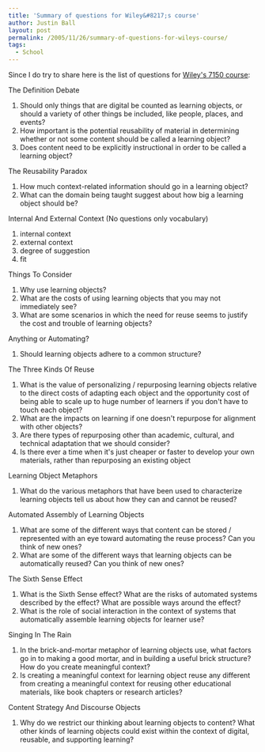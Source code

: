 ```yaml
---
title: 'Summary of questions for Wiley&#8217;s course'
author: Justin Ball
layout: post
permalink: /2005/11/26/summary-of-questions-for-wileys-course/
tags:
  - School
---
```


Since I do try to share here is the list of questions for [Wiley's 7150 course][1]:



The Definition Debate

 [1]: http://opencontent.org/wiki/index.php?title=INST_7150_Syllabus_Fall_2005

1.  Should only things that are digital be counted as learning
    objects, or should a variety of other things be included, like people,
    places, and events?
2.  How important is the potential reusability of material in
    determining whether or not some content should be called a learning
    object?
3.  Does content need to be explicitly instructional in order to be called a learning object?

The Reusability Paradox


1.  How much context-related information should go in a learning object?
2.  What can the domain being taught suggest about how big a learning object should be?

Internal And External Context (No questions only vocabulary)


1.  internal context
2.  external context
3.  degree of suggestion
4.  fit

Things To Consider


1.  Why use learning objects?
2.  What are the costs of using learning objects that you may not immediately see?
3.  What are some scenarios in which the need for reuse seems to justify the cost and trouble of learning objects?

Anything or Automating?


1.  Should learning objects adhere to a common structure?

The Three Kinds Of Reuse


1.  What is the value of personalizing / repurposing learning objects
    relative to the direct costs of adapting each object and the
    opportunity cost of being able to scale up to huge number of learners
    if you don't have to touch each object?
2.  What are the impacts on learning if one doesn't repurpose for alignment with other objects?
3.  Are there types of repurposing other than academic, cultural, and technical adaptation that we should consider?
4.  Is there ever a time when it's just cheaper or faster to develop your own materials, rather than repurposing an existing object

Learning Object Metaphors


1.  What do the various metaphors that have been used to characterize
    learning objects tell us about how they can and cannot be reused?

Automated Assembly of Learning Objects


1.  What are some of the different ways that content can be stored /
    represented with an eye toward automating the reuse process? Can you
    think of new ones?
2.  What are some of the different ways that learning objects can be automatically reused? Can you think of new ones?

The Sixth Sense Effect


1.  What is the Sixth Sense effect? What are the risks of automated
    systems described by the effect? What are possible ways around the
    effect?
2.  What is the role of social interaction in the context of systems that automatically assemble learning objects for learner use?

Singing In The Rain


1.  In the brick-and-mortar metaphor of learning objects use, what
    factors go in to making a good mortar, and in building a useful brick
    structure? How do you create meaningful context?
2.  Is creating a meaningful context for learning object reuse
    any different from creating a meaningful context for reusing other
    educational materials, like book chapters or research articles?

Content Strategy And Discourse Objects


1.  Why do we restrict our thinking about learning objects to content? What
    other kinds of learning objects could exist within the context of
    digital, reusable, and supporting learning?